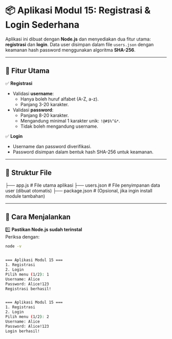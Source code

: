 # 📦 Aplikasi Modul 15: Registrasi & Login Sederhana

Aplikasi ini dibuat dengan **Node.js** dan menyediakan dua fitur utama: **registrasi** dan **login**. Data user disimpan dalam file `users.json` dengan keamanan hash password menggunakan algoritma **SHA-256**.

---

## 🚀 Fitur Utama

✅ **Registrasi**  
- Validasi **username**:  
  - Hanya boleh huruf alfabet (A-Z, a-z).  
  - Panjang 3-20 karakter.  
- Validasi **password**:  
  - Panjang 8-20 karakter.  
  - Mengandung minimal 1 karakter unik: `!@#$%^&*`.  
  - Tidak boleh mengandung username.

✅ **Login**  
- Username dan password diverifikasi.  
- Password disimpan dalam bentuk hash SHA-256 untuk keamanan.

---

## 📂 Struktur File

├── app.js # File utama aplikasi
├── users.json # File penyimpanan data user (dibuat otomatis)
├── package.json # (Opsional, jika ingin install module tambahan)


---

## 🔧 Cara Menjalankan

1️⃣ **Pastikan Node.js sudah terinstal**  
   Periksa dengan:
   ```bash
   node -v


=== Aplikasi Modul 15 ===
1. Registrasi
2. Login
Pilih menu (1/2): 1
Username: Alice
Password: Alice!123
Registrasi berhasil!


=== Aplikasi Modul 15 ===
1. Registrasi
2. Login
Pilih menu (1/2): 2
Username: Alice
Password: Alice!123
Login berhasil!

